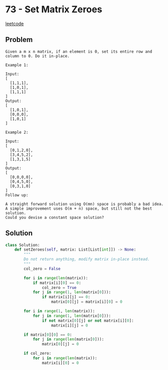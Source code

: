 # 73 - Set Matrix Zeroes

[leetcode](https://leetcode.com/problems/set-matrix-zeroes/)

## Problem

    Given a m x n matrix, if an element is 0, set its entire row and column to 0. Do it in-place.
    
    Example 1:
    
    Input: 
    [
      [1,1,1],
      [1,0,1],
      [1,1,1]
    ]
    Output: 
    [
      [1,0,1],
      [0,0,0],
      [1,0,1]
    ]
    
    Example 2:
    
    Input: 
    [
      [0,1,2,0],
      [3,4,5,2],
      [1,3,1,5]
    ]
    Output: 
    [
      [0,0,0,0],
      [0,4,5,0],
      [0,3,1,0]
    ]
    Follow up:
    
    A straight forward solution using O(mn) space is probably a bad idea.
    A simple improvement uses O(m + n) space, but still not the best solution.
    Could you devise a constant space solution?

## Solution

```python
class Solution:
    def setZeroes(self, matrix: List[List[int]]) -> None:
        """
        Do not return anything, modify matrix in-place instead.
        """
        col_zero = False

        for i in range(len(matrix)):
            if matrix[i][0] == 0:
                col_zero = True
            for j in range(1, len(matrix[0])):  
                if matrix[i][j] == 0:
                    matrix[0][j] = matrix[i][0] = 0

        for i in range(1, len(matrix)):
            for j in range(1, len(matrix[0])):
                if not matrix[0][j] or not matrix[i][0]:
                    matrix[i][j] = 0

        if matrix[0][0] == 0:
            for j in range(len(matrix[0])):
                matrix[0][j] = 0

        if col_zero:
            for i in range(len(matrix)):
                matrix[i][0] = 0
```
